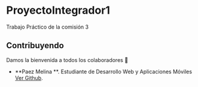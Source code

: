 # ProyectoIntegrador1
Trabajo Práctico de la comisión 3  

## Contribuyendo

Damos la bienvenida a todos los colaboradores 💙

- **Paez Melina **. Estudiante de Desarrollo Web y Aplicaciones Móviles [Ver Github](https://github.com/Melu8).
